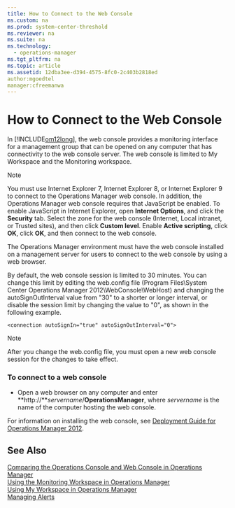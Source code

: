 ```yaml
---
title: How to Connect to the Web Console
ms.custom: na
ms.prod: system-center-threshold
ms.reviewer: na
ms.suite: na
ms.technology: 
  - operations-manager
ms.tgt_pltfrm: na
ms.topic: article
ms.assetid: 12dba3ee-d394-4575-8fc0-2c403b2818ed
author:mgoedtel
manager:cfreemanwa
---
```

# How to Connect to the Web Console
In [!INCLUDE[om12long](../../om/manage/includes/om12long_md.md)], the web console provides a monitoring interface for a management group that can be opened on any computer that has connectivity to the web console server. The web console is limited to My Workspace and the Monitoring workspace.  
  
> [!NOTE]  
> You must use Internet Explorer&nbsp;7, Internet Explorer&nbsp;8, or Internet Explorer&nbsp;9 to connect to the Operations Manager web console. In addition, the Operations Manager web console requires that JavaScript be enabled. To enable JavaScript in Internet Explorer, open **Internet Options**, and click the **Security** tab. Select the zone for the web console \(Internet, Local intranet, or Trusted sites\), and then click **Custom level**. Enable **Active scripting**, click **OK**, click **OK**, and then connect to the web console.  
  
The Operations Manager environment must have the web console installed on a management server for users to connect to the web console by using a web browser.  
  
By default, the web console session is limited to 30 minutes. You can change this limit by editing the web.config file \(Program Files\\System Center Operations Manager 2012\\WebConsole\\WebHost\) and changing the autoSignOutInterval value from "30" to a shorter or longer interval, or disable the session limit by changing the value to "0", as shown in the following example.  
  
```  
<connection autoSignIn="true" autoSignOutInterval="0">  
```  
  
> [!NOTE]  
> After you change the web.config file, you must open a new web console session for the changes to take effect.  
  
### To connect to a web console  
  
-   Open a web browser on any computer and enter **http:\/\/***servername*\/**OperationsManager**, where *servername* is the name of the computer hosting the web console.  
  
For information on installing the web console, see [Deployment Guide for Operations Manager&nbsp;2012](http://go.microsoft.com/fwlink/p/?LinkID=213291).  
  
## See Also  
[Comparing the Operations Console and Web Console in Operations Manager](../../om/manage/Comparing-the-Operations-Console-and-Web-Console-in-Operations-Manager.md)  
[Using the Monitoring Workspace in Operations Manager](../../om/manage/Using-the-Monitoring-Workspace-in-Operations-Manager.md)  
[Using My Workspace in Operations Manager](../../om/manage/Using-My-Workspace-in-Operations-Manager.md)  
[Managing Alerts](../../om/manage/Managing-Alerts.md)  
  
